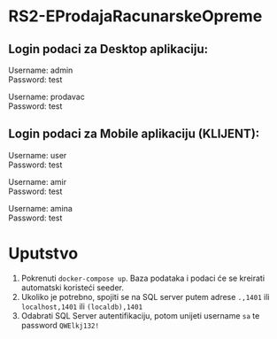 # RS2-EProdajaRacunarskeOpreme

## Login podaci za Desktop aplikaciju:

Username: admin<br>
Password: test

Username: prodavac<br>
Password: test

## Login podaci za Mobile aplikaciju (KLIJENT):

Username: user<br>
Password: test


Username: amir<br>
Password: test


Username: amina<br>
Password: test

# Uputstvo

1. Pokrenuti `docker-compose up`. Baza podataka i podaci će se kreirati automatski koristeći seeder.
2. Ukoliko je potrebno, spojiti se na SQL server putem adrese `.,1401` ili `localhost,1401` ili `(localdb),1401`
3. Odabrati SQL Server autentifikaciju, potom unijeti username `sa` te password `QWElkj132!`
